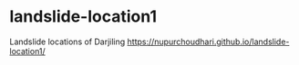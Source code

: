 # landslide-location1
Landslide locations of Darjiling
https://nupurchoudhari.github.io/landslide-location1/
